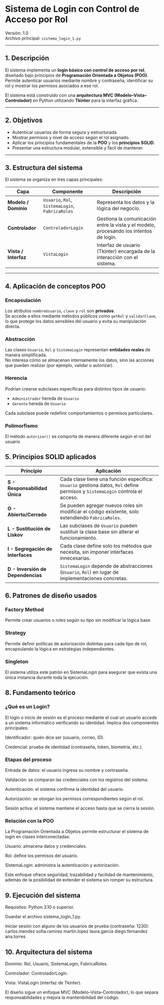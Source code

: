 # Sistema de Login con Control de Acceso por Rol

Versión: 1.0  
Archivo principal: `sistema_login_1.py`

---

## 1. Descripción

El sistema implementa un **login básico con control de acceso por rol**, diseñado bajo principios de **Programación Orientada a Objetos (POO)**.  
Permite autenticar usuarios mediante nombre y contraseña, identificar su rol y mostrar los permisos asociados a ese rol.

El sistema está construido con una **arquitectura MVC (Modelo–Vista–Controlador)** en Python utilizando **Tkinter** para la interfaz gráfica.

---

## 2. Objetivos

- Autenticar usuarios de forma segura y estructurada.  
- Mostrar permisos y nivel de acceso según el rol asignado.  
- Aplicar los principios fundamentales de la **POO** y los **principios SOLID**.  
- Presentar una estructura modular, extensible y fácil de mantener.

---

## 3. Estructura del sistema

El sistema se organiza en tres capas principales:

| Capa | Componente | Descripción |
|------|-------------|-------------|
| **Modelo / Dominio** | `Usuario`, `Rol`, `SistemaLogin`, `FabricaRoles` | Representa los datos y la lógica del negocio. |
| **Controlador** | `ControladorLogin` | Gestiona la comunicación entre la vista y el modelo, procesando los intentos de login. |
| **Vista / Interfaz** | `VistaLogin` | Interfaz de usuario (Tkinter) encargada de la interacción con el sistema. |

---

## 4. Aplicación de conceptos POO

### Encapsulación
Los atributos `nombreUsuario`, `clave` y `rol` son **privados**.  
Se accede a ellos mediante métodos públicos como `getRol` y `validarClave`, lo que protege los datos sensibles del usuario y evita su manipulación directa.

### Abstracción
Las clases `Usuario`, `Rol` y `SistemaLogin` representan **entidades reales** de manera simplificada.  
No interesa cómo se almacenan internamente los datos, sino las acciones que pueden realizar (por ejemplo, validar o autorizar).

### Herencia
Podrían crearse subclases específicas para distintos tipos de usuario:
- `Administrador` hereda de `Usuario`
- `Gerente` hereda de `Usuario`

Cada subclase puede redefinir comportamientos o permisos particulares.

### Polimorfismo
El método `autorizar()` se comporta de manera diferente según el rol del usuario

## 5. Principios SOLID aplicados
| Principio                         | Aplicación                                                                                                                    |
| --------------------------------- | ----------------------------------------------------------------------------------------------------------------------------- |
| **S - Responsabilidad Única**     | Cada clase tiene una función específica: `Usuario` gestiona datos, `Rol` define permisos y `SistemaLogin` controla el acceso. |
| **O - Abierto/Cerrado**           | Se pueden agregar nuevos roles sin modificar el código existente, solo extendiendo `FabricaRoles`.                            |
| **L - Sustitución de Liskov**     | Las subclases de `Usuario` pueden sustituir la clase base sin alterar el funcionamiento.                                      |
| **I - Segregación de Interfaces** | Cada clase define solo los métodos que necesita, sin imponer interfaces innecesarias.                                         |
| **D - Inversión de Dependencias** | `SistemaLogin` depende de abstracciones (`Usuario`, `Rol`) en lugar de implementaciones concretas.                            |

## 6. Patrones de diseño usados
### Factory Method
Permite crear usuarios o roles según su tipo sin modificar la lógica base

### Strategy

Permite definir políticas de autorización distintas para cada tipo de rol, encapsulando la lógica en estrategias independientes.

### Singleton

El sistema utiliza este patrón en SistemaLogin para asegurar que exista una única instancia durante toda la ejecución.

## 8. Fundamento teórico
### ¿Qué es un Login?

El login o inicio de sesión es el proceso mediante el cual un usuario accede a un sistema informático verificando su identidad.
Implica dos componentes principales:

Identificador: quién dice ser (usuario, correo, ID).

Credencial: prueba de identidad (contraseña, token, biometría, etc.).

### Etapas del proceso

Entrada de datos: el usuario ingresa su nombre y contraseña.

Validación: se comparan las credenciales con los registros del sistema.

Autenticación: el sistema confirma la identidad del usuario.

Autorización: se otorgan los permisos correspondientes según el rol.

Sesión activa: el sistema mantiene el acceso hasta que se cierra la sesión.

### Relación con la POO

La Programación Orientada a Objetos permite estructurar el sistema de login en clases interconectadas:

Usuario: almacena datos y credenciales.

Rol: define los permisos del usuario.

SistemaLogin: administra la autenticación y autorización.

Este enfoque ofrece seguridad, trazabilidad y facilidad de mantenimiento, además de la posibilidad de extender el sistema sin romper su estructura.

## 9. Ejecución del sistema

Requisitos: Python 3.10 o superior.

Guardar el archivo sistema_login_1.py.

Iniciar sesión con alguno de los usuarios de prueba (contraseña: 1230):
carlos.mendez
sofia.ramirez
martin.lopez
laura.garcia
diego.fernandez
ana.torres

## 10. Arquitectura del sistema

Dominio: Rol, Usuario, SistemaLogin, FabricaRoles.

Controlador: ControladorLogin.

Vista: VistaLogin (interfaz de Tkinter).

El diseño sigue un enfoque MVC (Modelo–Vista–Controlador), lo que separa responsabilidades y mejora la mantenibilidad del código.

